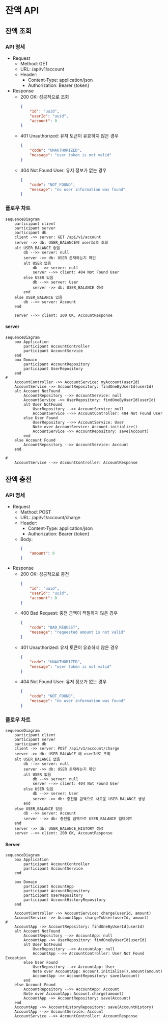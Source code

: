 # 잔액 API

## 잔액 조회

### API 명세

- Request
    - Method: GET
    - URL: /api/v1/account
    - Header:
        - Content-Type: application/json
        - Authorization: Bearer {token}
- Response
    - 200 OK: 성공적으로 조회
        ```json
        {
            "id": "uuid",
            "userId": "uuid",
            "account": 0
        }
        ```
    - 401 Unauthorized: 유저 토큰이 유효하지 않은 경우
        ```json
        {
            "code": "UNAUTHORIZED",
            "message": "user token is not valid"
        }
        ```
    - 404 Not Found User: 유저 정보가 없는 경우
        ```json
        {
            "code": "NOT_FOUND",
            "message": "no user information was found"
        }
        ```

### 플로우 차트

```mermaid
sequenceDiagram
    participant client
    participant server
    participant db
    client ->> server: GET /api/v1/account
    server ->> db: USER_BALANCE에 userId로 조회
    alt USER_BALANCE 없음
        db -->> server: null
        server ->> db: USER 존재하는지 확인
        alt USER 없음
            db -->> server: null
            server -->> client: 404 Not Found User
        else USER 있음
            db -->> server: User
            server ->> db: USER_BALANCE 생성
        end
    else USER_BALANCE 있음
        db -->> server: Account
    end

    server -->> client: 200 OK, AccountResponse

```

#### server

```mermaid
sequenceDiagram
    box Application
        participant AccountController
        participant AccountService
    end
    box Domain
        participant AccountRepository
        participant UserRepository
    end
#
    AccountController ->> AccountService: myAccount(userId)
    AccountService ->> AccountRepository: findOneByUserId(userId)
    alt Account NotFound
        AccountRepository -->> AccountService: null
        AccountService ->> UserRepository: findOneByUserId(userId)
        alt User NotFound
            UserRepository -->> AccountService: null
            AccountService -->> AccountController: 404 Not Found User
        else User Found
            UserRepository -->> AccountService: User
            Note over AccountService: Account.initialize()
            AccountService ->> AccountRepository: save(Account)
        end
    else Account Found
        AccountRepository -->> AccountService: Account
    end

#
    AccountService -->> AccountController: AccountResponse
```

## 잔액 충전

### API 명세

- Request
    - Method: POST
    - URL: /api/v1/account/charge
    - Header:
        - Content-Type: application/json
        - Authorization: Bearer {token}
    - Body:
        ```json
        {
            "amount": 0
        }
        ```
- Response
    - 200 OK: 성공적으로 충전
        ```json
        {
            "id": "uuid",
            "userId": "uuid",
            "account": 0
        }
        ```
    - 400 Bad Request: 충전 금액이 적절하지 않은 경우
        ```json
        {
            "code": "BAD_REQUEST",
            "message": "requested amount is not valid"
        }
        ```
    - 401 Unauthorized: 유저 토큰이 유효하지 않은 경우
        ```json
        {
            "code": "UNAUTHORIZED",
            "message": "user token is not valid"
        }
        ```
    - 404 Not Found User: 유저 정보가 없는 경우
        ```json
        {
            "code": "NOT_FOUND",
            "message": "no user information was found"
        }
        ```

### 플로우 차트

```mermaid
sequenceDiagram
    participant client
    participant server
    participant db
    client ->> server: POST /api/v1/account/charge
    server ->> db: USER_BALANCE 에 userId로 조회
    alt USER_BALANCE 없음
        db -->> server: null
        server ->> db: USER 존재하는지 확인
        alt USER 없음
            db -->> server: null
            server -->> client: 404 Not Found User
        else USER 있음
            db -->> server: User
            server ->> db: 충전할 금액으로 새로운 USER_BALANCE 생성
        end
    else USER_BALANCE 있음
        db -->> server: Account
        server -->> db: 충전할 금액으로 USER_BALANCE 업데이트
    end
    server ->> db: USER_BALANCE_HISTORY 생성
    server -->> client: 200 OK, AccountResponse
```

#### Server

```mermaid
sequenceDiagram
    box Application
        participant AccountController
        participant AccountService
    end

    box Domain
        participant AccountApp
        participant AccountRepository
        participant UserRepository
        participant AccountHistoryRepository
    end

    AccountController ->> AccountService: charge(userId, amount)
    AccountService ->> AccountApp: chargeToUser(userId, amount)
#
    AccountApp ->> AccountRepository: findOneByUserId(userId)
    alt Account NotFound
        AccountRepository -->> AccountApp: null
        AccountApp ->> UserRepository: findOneByUserId(userId)
        alt User NotFound
            UserRepository -->> AccountApp: null
            AccountApp -->> AccountController: User Not Found Exception
        else User Found
            UserRepository -->> AccountApp: User
            Note over AccountApp: Account.initialize().amount(amount)
            AccountApp ->> AccountRepository: save(Account)
        end
    else Account Found
        AccountRepository -->> AccountApp: Account
        Note over AccountApp: Account.charge(amount)
        AccountApp ->> AccountRepository: save(Account)
    end
    AccountApp ->> AccountHistoryRepository: save(AccountHistory)
    AccountApp -->> AccountService: Account
    AccountService -->> AccountController: AccountResponse
```